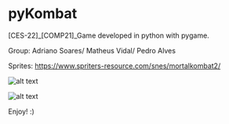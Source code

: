 # pyKombat
[CES-22]_[COMP21]_Game developed in python with pygame. 

Group: Adriano Soares/ Matheus Vidal/ Pedro Alves

Sprites: https://www.spriters-resource.com/snes/mortalkombat2/

![alt text](https://github.com/vidalmatheus/pyKombat/blob/master/res/Background/MainMenu01.png)

![alt text](https://github.com/vidalmatheus/pyKombat/blob/master/res/Screenshot.png)

Enjoy! :)
